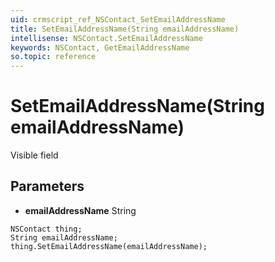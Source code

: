 ```yaml
---
uid: crmscript_ref_NSContact_SetEmailAddressName
title: SetEmailAddressName(String emailAddressName)
intellisense: NSContact.SetEmailAddressName
keywords: NSContact, GetEmailAddressName
so.topic: reference
---
```


# SetEmailAddressName(String emailAddressName)

Visible field

## Parameters

* **emailAddressName** String

```crmscript
NSContact thing;
String emailAddressName;
thing.SetEmailAddressName(emailAddressName);
```

